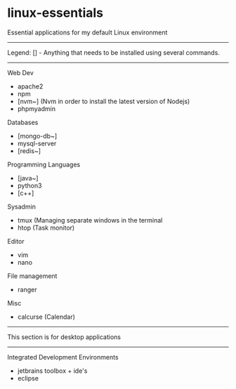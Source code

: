# linux-essentials
Essential applications for my default Linux environment

___________________________________________________________________________
Legend: [] - Anything that needs to be installed using several commands. 
___________________________________________________________________________


Web Dev

* apache2
* npm
* [nvm~] (Nvm in order to install the latest version of Nodejs)
* phpmyadmin

Databases

* [mongo-db~] 
* mysql-server
* [redis~]

Programming Languages

* [java~]
* python3
* [c++]

Sysadmin

* tmux (Managing separate windows in the terminal
* htop (Task monitor)

Editor

* vim
* nano

File management

* ranger

Misc

* calcurse (Calendar)


___________________________________________________________________________

This section is for desktop applications
___________________________________________________________________________

Integrated Development Environments

* jetbrains toolbox + ide's
* eclipse
